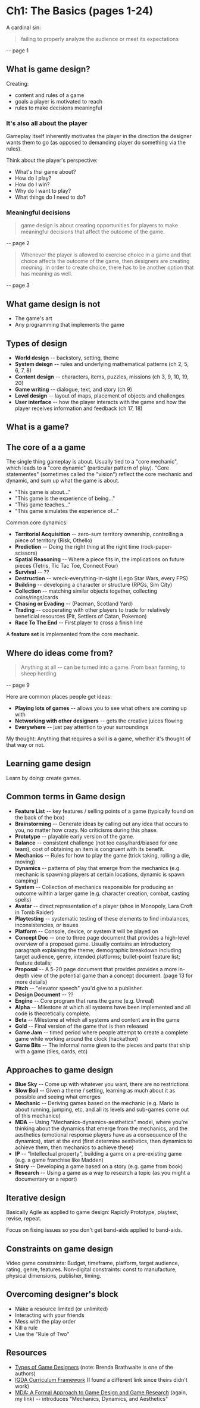 # Ch1: The Basics (pages 1-24)

A cardinal sin:

> failing to properly analyze the audience or meet its expectations

-- page 1


## What is game design?

Creating:

* content and rules of a game
* goals a player is motivated to reach
* rules to make decisions meaningful

### It's also  all about the player

Gameplay itself inherently motivates the player in the direction the designer wants them to go
(as opposed to demanding player do something via the rules).

Think about the player's perspective:

* What's thsi game about?
* How do I play?
* How do I win?
* Why do I want to play?
* What things do I need to do?

### Meaningful decisions

> game design is about creating opportunities for players to make meaningful decisions that affect the outcome of the game.

-- page 2

> Whenever the player is allowed to exercise choice in a game and that choice affects the outcome of the game, then designers are creating _meaning._ In order to create choice, there has to be another option that has meaning as well.

-- page 3


## What game design is not

* The game's art
* Any programming that implements the game

## Types of design

* **World design** -- backstory, setting, theme
* **System deisgn** -- rules and underlying mathematical patterns (ch 2, 5, 6, 7, 8)
* **Content design** -- characters, items, puzzles, missions (ch 3, 9, 10, 19, 20)
* **Game writing** -- dialogue, text, and story (ch 9)
* **Level design** -- layout of maps, placement of objects and challenges
* **User interface** -- how the player interacts with the game and how the player receives information and feedback (ch 17, 18)

## What is a game?

## The core of a a game

The single thing gameplay is about. Usually tied to a "core mechanic",
which leads to a "core dynamic" (particular pattern of play).
"Core statementes" (sometimes called the "vision") reflect the core mechanic
and dynamic, and sum up what the game is about.

* "This game is about..."
* "This game is the experience of being..."
* "This game teaches..."
* "This game simulates the experience of..."

Common core dynamics:

* **Territorial Acquisition** -- zero-sum territory ownership, controlling a piece of territory (Risk, Othello)
* **Prediction** -- Doing the right thing at the right time (rock-paper-scissors)
* **Spatial Reasoning** -- Where a piece fits in, the implications on future pieces (Tetris, Tic Tac Toe, Connect Four)
* **Survival** -- ??
* **Destruction** -- wreck-everything-in-sight (Lego Star Wars, every FPS)
* **Building** -- developing a character or structure (RPGs, Sim City)
* **Collection** -- matching similar objects together, collecting coins/rings/cards
* **Chasing or Evading** -- (Pacman, Scotland Yard)
* **Trading** -- cooperating with other players to trade for relatively beneficial resources (Pit, Settlers of Catan, Pokemon)
* **Race To The End** -- First player to cross a finish line

A **feature set** is implemented from the core mechanic.


## Where do ideas come from?

> Anything at all -- can be turned into a game. From bean farming, to sheep herding

-- page 9

Here are common places people get ideas:

* **Playing lots of games** -- allows you to see what others are coming up with
* **Networking with other designers** -- gets the creative juices flowing
* **Everywhere** -- just pay attention to your surroundings

My thought: Anything that requires a skill is a game, whether it's thought of
that way or not.


## Learning game design

Learn by doing: create games.


## Common terms in Game design

* **Feature List** -- key features / selling points of a game (typically found on the back of the box)
* **Brainstorming** -- Generate ideas by calling out any idea that occurs to you, no matter how crazy. No criticisms during this phase.
* **Prototype** -- playable early version of the game.
* **Balance** -- consistent challenge (not too easy/hard/biased for one team), cost of obtaining an item is congruent with its benefit.
* **Mechanics** -- Rules for how to play the game (trick taking, rolling a die, moving)
* **Dynamics** -- patterns of play that emerge from the mechanics (e.g. mechanic is spawning players at certain locations, dynamic is spawn camping)
* **System** -- Collection of mechanics responsible for producing an outcome wihtin a larger game (e.g. character creation, combat, casting spells)
* **Avatar** -- direct representation of a player (shoe in Monopoly, Lara Croft in Tomb Raider)
* **Playtesting** -- systematic testing of these elements to find imbalances, inconsistencies, or issues
* **Platform** -- Console, device, or system it will be played on
* **Concept Doc** -- one to three page document that provides a high-level overview of a proposed game. Usually contains an introductory paragraph explaining the theme; demographic breakdown including target audience, genre, intended platforms; bullet-point feature list; feature details;
* **Proposal** -- A 5-20 page document that provides provides a more in-depth view of the potential game than a concept document. (page 13 for more details)
* **Pitch** -- "elevator speech" you'd give to a publisher.
* **Design Document** -- ??
* **Engine** -- Core program that runs the game (e.g. Unreal)
* **Alpha** -- Milestone at which all systems have been implemented and all code is theoretically complete.
* **Beta** -- Milestone at which all systems and content are in the game
* **Gold** -- Final version of the game that is then released
* **Game Jam** -- timed period where people attempt to create a complete game while working around the clock (hackathon)
* **Game Bits** -- The informal name given to the pieces and parts that ship with a game (tiles, cards, etc)


## Approaches to game design

* **Blue Sky** -- Come up with whatever you want, there are no restrictions
* **Slow Boil** -- Given a theme / setting, learning as much about it as possible and seeing what emerges
* **Mechanic** -- Deriving games based on the mechanic (e.g. Mario is about running, jumping, etc, and all its levels and sub-games come out of this mechanice)
* **MDA** -- Using "Mechanics-dynamics-aesthetics" model, where you're thinking about the dynamics that emerge from the mechanics, and the aesthetics (emotional response players have as a consequence of the dynamics), start at the end (first determine aesthetics, then dynamics to achieve them, then mechanics to achieve these)
* **IP** -- "Intellectual property", building a game on a pre-existing game (e.g. a game franchise like Madden)
* **Story** -- Developing a game based on a story (e.g. game from book)
* **Research** -- Using a game as a way to research a topic (as you might a documentary or a report)


## Iterative design

Basically Agile as applied to game design: Rapidly Prototype, playtest, revise, repeat.

Focus on fixing issues so you don't get band-aids applied to band-aids.


## Constraints on game design

Video game constraints: Budget, timeframe, platform, target audience, rating, genre, features.
Non-digital constraints: const to manufacture, physical dimensions, publisher, timing.


## Overcoming designer's block

* Make a resource limited (or unlimited)
* Interacting with your friends
* Mess with the play order
* Kill a rule
* Use the "Rule of Two"

## Resources

* [Types of Game Designers](https://bbrathwaite.wordpress.com/2007/11/20/types-of-game-designers/) (note: Brenda Brathwaite is one of the authors)
* [IGDA Curriculum Framework](http://www.cccewd.net/intranet/files/resources/IGDA_Game_Curriculum_Framework_2008.pdf) (I found a different link since theirs didn't work)
* [MDA: A Formal Approach to Game Design and Game Research](http://www.cs.northwestern.edu/~hunicke/MDA.pdf) (again, my link) -- introduces "Mechanics, Dynamics, and Aesthetics"
